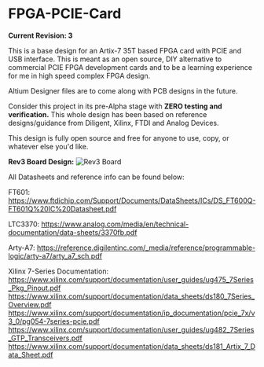 # FPGA-PCIE-Card

**Current Revision: 3**

This is a base design for an Artix-7 35T based FPGA card with PCIE and USB interface. This is meant as an open source, DIY alternative to commercial PCIE FPGA development cards and to be a learning experience for me in high speed complex FPGA design.

Altium Designer files are to come along with PCB designs in the future. 

Consider this project in its pre-Alpha stage with **ZERO testing and verification.** 
This whole design has been based on reference designs/guidance from Diligent, Xilinx, FTDI and Analog Devices.

This design is fully open source and free for anyone to use, copy, or whatever else you'd like. 

**Rev3 Board Design:**
![Rev3 Board](https://imgur.com/gallery/yaByagm)

All Datasheets and reference info can be found below: 

FT601:
https://www.ftdichip.com/Support/Documents/DataSheets/ICs/DS_FT600Q-FT601Q%20IC%20Datasheet.pdf

LTC3370:
https://www.analog.com/media/en/technical-documentation/data-sheets/3370fb.pdf

Arty-A7:
https://reference.digilentinc.com/_media/reference/programmable-logic/arty-a7/arty_a7_sch.pdf

Xilinx 7-Series Documentation:
https://www.xilinx.com/support/documentation/user_guides/ug475_7Series_Pkg_Pinout.pdf
https://www.xilinx.com/support/documentation/data_sheets/ds180_7Series_Overview.pdf
https://www.xilinx.com/support/documentation/ip_documentation/pcie_7x/v3_0/pg054-7series-pcie.pdf
https://www.xilinx.com/support/documentation/user_guides/ug482_7Series_GTP_Transceivers.pdf
https://www.xilinx.com/support/documentation/data_sheets/ds181_Artix_7_Data_Sheet.pdf
